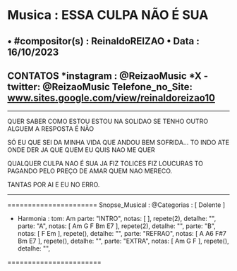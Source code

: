 #  Musica : ESSA CULPA NÃO É SUA
• #compositor(s) : ReinaldoREIZAO
• Data :  16/10/2023
---
CONTATOS
*instagram : @ReizaoMusic   *X - twitter: @ReizaoMusic
Telefone_no_Site: www.sites.google.com/view/reinaldoreizao10
---

-----------------------------------------

QUER SABER COMO ESTOU ESTOU NA SOLIDAO
SE TENHO OUTRO ALGUEM A RESPOSTA É NÃO

SÓ EU QUE SEI DA MINHA VIDA
QUE ANDOU BEM SOFRIDA...
TO INDO ATE ONDE DER
JA QUE QUEM EU QUIS NAO ME QUER

QUALQUER CULPA NAO É SUA
JA FIZ TOLICES FIZ LOUCURAS
TO PAGANDO PELO PREÇO
DE AMAR QUEM NAO MERECO.

TANTAS POR AI
E EU NO ERRO.

-----------------------------------------

======================
Snopse_Musical :
@Categorias : [ Dolente ]
* Harmonia :
tom: Am
parte: "INTRO", notas: [ ], repete(2), detalhe: "",
parte: "A", notas: [ Am G F Bm E7 ], repete(2), detalhe: "",
parte: "B", notas: [ F Em ], repete(), detalhe: "",
parte: "REFRAO", notas: [ A A6 F#7 Bm E7 ], repete(), detalhe: "",
parte: "EXTRA", notas: [ Am G F ], repete(), detalhe: "",

=======================

